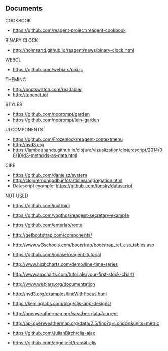 ## Documents

COOKBOOK
* https://github.com/reagent-project/reagent-cookbook

BINARY CLOCK
* http://holmsand.github.io/reagent/news/binary-clock.html

WEBGL
* https://github.com/webjars/pixi.js

THEMING
* http://bootswatch.com/readable/
* http://topcoat.io/

STYLES
* https://github.com/noprompt/garden
* https://github.com/noprompt/lein-garden

UI COMPONENTS
* https://github.com/Frozenlock/reagent-contextmenu
* http://nvd3.org
* https://lambdahands.github.io/clojure/vizualization/clojurescript/2014/08/10/d3-methods-as-data.html

CIRE
* https://github.com/danielsz/system
* http://clojuremongodb.info/articles/aggregation.html
* Datascript example: https://github.com/tonsky/datascript

NOT USED
* https://github.com/juxt/bidi
* https://github.com/yogthos/reagent-secretary-example

* https://github.com/enterlab/rente
* http://getbootstrap.com/components/
* http://www.w3schools.com/bootstrap/bootstrap_ref_css_tables.asp
* https://github.com/jonase/reagent-tutorial
* http://www.highcharts.com/demo/line-time-series
* http://www.amcharts.com/tutorials/your-first-stock-chart/
* http://www.webjars.org/documentation
* http://nvd3.org/examples/lineWithFocus.html
* https://keminglabs.com/blog/cljs-app-designs/
* http://openweathermap.org/weather-data#current
* http://api.openweathermap.org/data/2.5/find?q=London&units=metric
* https://github.com/JulianBirch/cljs-ajax
* https://github.com/cognitect/transit-cljs
